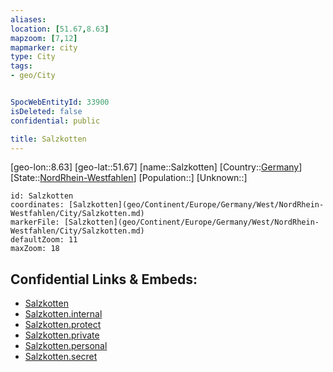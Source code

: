 ```yaml
---
aliases: 
location: [51.67,8.63]
mapzoom: [7,12] 
mapmarker: city 
type: City
tags:
- geo/City


SpocWebEntityId: 33900
isDeleted: false
confidential: public

title: Salzkotten
---
```

[geo-lon::8.63]
[geo-lat::51.67]
[name::Salzkotten]
[Country::[Germany](geo/Continent/Europe/Germany.md)]
[State::[NordRhein-Westfahlen](NordRhein-Westfahlen)]
[Population::]
[Unknown::]


```leaflet
id: Salzkotten
coordinates: [Salzkotten](geo/Continent/Europe/Germany/West/NordRhein-Westfahlen/City/Salzkotten.md)
markerFile: [Salzkotten](geo/Continent/Europe/Germany/West/NordRhein-Westfahlen/City/Salzkotten.md)
defaultZoom: 11 
maxZoom: 18
```


## Confidential Links & Embeds: 
- [Salzkotten](../../../../../../../../_public/geo/Continent/Europe/Germany/West/NordRhein-Westfahlen/City/Salzkotten.md) 
- [Salzkotten.internal](../../../../../../../../_internal/geo/Continent/Europe/Germany/West/NordRhein-Westfahlen/City/Salzkotten.internal.md) 
- [Salzkotten.protect](../../../../../../../../_protect/geo/Continent/Europe/Germany/West/NordRhein-Westfahlen/City/Salzkotten.protect.md) 
- [Salzkotten.private](../../../../../../../../_private/geo/Continent/Europe/Germany/West/NordRhein-Westfahlen/City/Salzkotten.private.md) 
- [Salzkotten.personal](../../../../../../../../_personal/geo/Continent/Europe/Germany/West/NordRhein-Westfahlen/City/Salzkotten.personal.md) 
- [Salzkotten.secret](../../../../../../../../_secret/geo/Continent/Europe/Germany/West/NordRhein-Westfahlen/City/Salzkotten.secret.md) 
